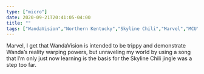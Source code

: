 ```yaml
---
type: ["micro"]
date: 2020-09-21T20:41:05-04:00
title: ""
tags: ["WandaVision","Northern Kentucky","Skyline Chili","Marvel","MCU"]
---
```

Marvel, I get that WandaVision is intended to be trippy and demonstrate Wanda’s reality warping powers, but unraveling my world by using a song that I’m only just now learning is the basis for the Skyline Chili jingle was a step too far.
